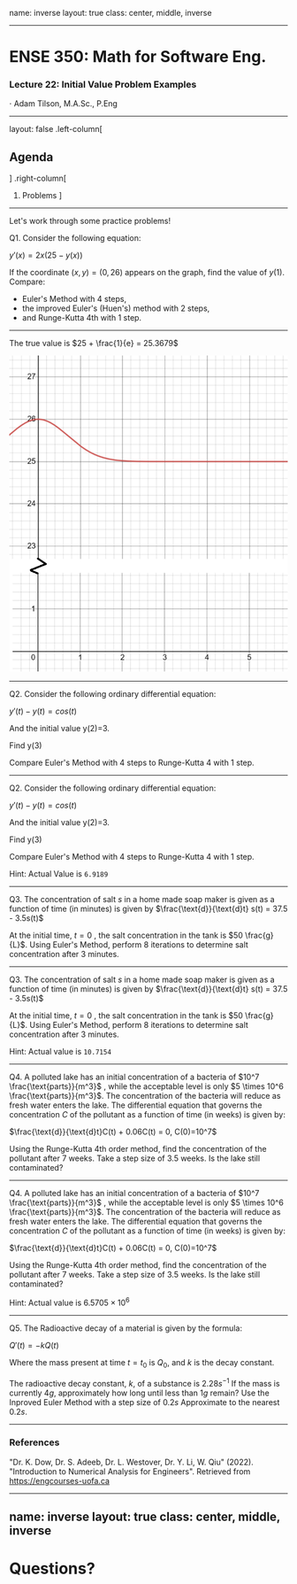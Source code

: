name: inverse
layout: true
class: center, middle, inverse

---

# ENSE 350: Math for Software Eng.

### Lecture 22: Initial Value Problem Examples

$\cdot$ Adam Tilson, M.A.Sc., P.Eng

---

layout: false
.left-column[
  ## Agenda
]
.right-column[
1. Problems
]
---
Let's work through some practice problems!

Q1. Consider the following equation:

$y'(x)=2x(25-y(x))$

If the coordinate $(x,y) = (0, 26)$ appears on the graph, find the value of $y(1)$. Compare: 
- Euler's Method with 4 steps, 
- the improved Euler's (Huen's) method with 2 steps, 
- and Runge-Kutta 4th with 1 step.

---

The true value is $25 + \frac{1}{e} = 25.3679$

![](actual.png)

---

Q2. Consider the following ordinary differential equation:

$y'(t) - y(t) = cos(t)$

And the initial value y(2)=3.

Find y(3)

Compare Euler's Method with 4 steps to Runge-Kutta 4 with 1 step.

---

Q2. Consider the following ordinary differential equation:

$y'(t) - y(t) = cos(t)$

And the initial value y(2)=3.

Find y(3)

Compare Euler's Method with 4 steps to Runge-Kutta 4 with 1 step.

Hint: Actual Value is `6.9189`

---

Q3. The concentration of salt $s$ in a home made soap maker is given as a function of time (in minutes) is given by
$\frac{\text{d}}{\text{d}t} s(t) = 37.5 - 3.5s(t)$

At the initial time, $t=0$ , the salt concentration in the tank is $50 \frac{g}{L}$. Using Euler's Method, perform $8$ iterations to determine salt concentration after $3$ minutes.

---

Q3. The concentration of salt $s$ in a home made soap maker is given as a function of time (in minutes) is given by
$\frac{\text{d}}{\text{d}t} s(t) = 37.5 - 3.5s(t)$

At the initial time, $t=0$ , the salt concentration in the tank is $50 \frac{g}{L}$. Using Euler's Method, perform $8$ iterations to determine salt concentration after $3$ minutes.

Hint: Actual value is `10.7154`

---

Q4. A polluted lake has an initial concentration of a bacteria of $10^7 \frac{\text{parts}}{m^3}$ , while the acceptable level is only $5 \times 10^6 \frac{\text{parts}}{m^3}$. The concentration of the bacteria will reduce as fresh water enters the lake. The differential equation that governs the concentration $C$ of the pollutant as a function of time (in weeks) is given by:

$\frac{\text{d}}{\text{d}t}C(t) + 0.06C(t) = 0, C(0)=10^7$

Using the Runge-Kutta 4th order method, find the concentration of the pollutant after $7$ weeks. Take a step size of $3.5$ weeks. Is the lake still contaminated?

---

Q4. A polluted lake has an initial concentration of a bacteria of $10^7 \frac{\text{parts}}{m^3}$ , while the acceptable level is only $5 \times 10^6 \frac{\text{parts}}{m^3}$. The concentration of the bacteria will reduce as fresh water enters the lake. The differential equation that governs the concentration $C$ of the pollutant as a function of time (in weeks) is given by:

$\frac{\text{d}}{\text{d}t}C(t) + 0.06C(t) = 0, C(0)=10^7$

Using the Runge-Kutta 4th order method, find the concentration of the pollutant after $7$ weeks. Take a step size of $3.5$ weeks. Is the lake still contaminated?

Hint: Actual value is $6.5705 \times 10^6$

---

Q5. The Radioactive decay of a material is given by the formula:

$Q'(t)=-kQ(t)$

Where the mass present at time $t=t_0$ is $Q_0$, and $k$ is the decay constant. 

The radioactive decay constant, $k$, of a substance is $2.28 s^{-1}$ If the mass is currently $4g$, approximately how long until less than $1g$ remain? Use the Inproved Euler Method with a step size of $0.2 s$ Approximate to the nearest $0.2 s$.

---

### References

"Dr. K. Dow, Dr. S. Adeeb, Dr. L. Westover, Dr. Y. Li, W. Qiu" (2022). "Introduction to Numerical Analysis for Engineers". Retrieved from https://engcourses-uofa.ca 

---

name: inverse
layout: true
class: center, middle, inverse
---
# Questions?
